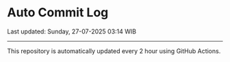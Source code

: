 # Auto Commit Log

Last updated: Sunday, 27-07-2025 03:14 WIB

---

This repository is automatically updated every 2 hour using GitHub Actions.
